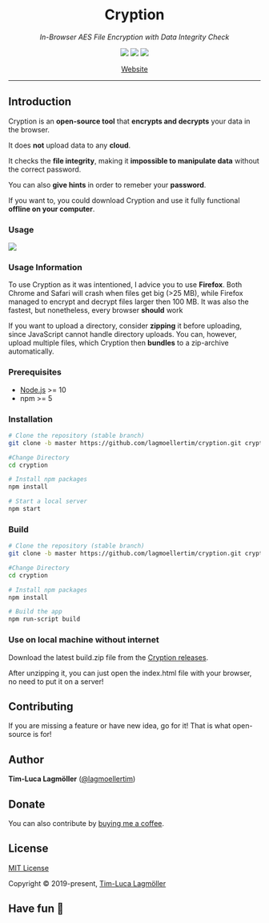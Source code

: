 <h1 align="center">Cryption</h1>

*<p align="center">In-Browser AES File Encryption with Data Integrity Check</p>*

<p align="center">
  <a href="https://github.com/lagmoellertim/cryption/blob/master/LICENSE"><img src="https://img.shields.io/badge/license-MIT-blue.svg?style=flat"/></a>
  <a href="https://cloud.drone.io/lagmoellertim/cryption"><img src="https://cloud.drone.io/api/badges/lagmoellertim/cryption/status.svg"/></a>
  <a href="https://app.codacy.com/app/lagmoellertim/cryption?utm_source=github.com&utm_medium=referral&utm_content=lagmoellertim/cryption&utm_campaign=Badge_Grade_Dashboard"><img src="https://api.codacy.com/project/badge/Grade/b674afd5204e48a7b1e39d47728c8a3d"/></a>
</p>

<p align="center">
  <a href="https://cryption.pw">Website</a>
</p>

---

## Introduction

Cryption is an **open-source tool** that **encrypts and decrypts** your data in the browser.

It does **not** upload data to any **cloud**.

It checks the **file integrity**, making it **impossible to manipulate data** without the correct password.

You can also **give hints** in order to  remeber your **password**.

If you want to,  you could download Cryption and use it fully functional **offline on your computer**.

### Usage

![](screen.gif)

### Usage Information

To use Cryption as it was intentioned, I advice you to use **Firefox**. Both Chrome and Safari will crash when files get big (>25 MB), while Firefox managed to encrypt and decrypt files larger then 100 MB. It was also the fastest, but nonetheless, every browser **should** work

If you want to upload a directory, consider **zipping** it before uploading, since JavaScript cannot handle directory uploads. You can, however, upload multiple files, which Cryption then **bundles** to a zip-archive automatically.


### Prerequisites

- [Node.js](https://nodejs.org/) >= 10
- npm >= 5

### Installation

```sh
# Clone the repository (stable branch)
git clone -b master https://github.com/lagmoellertim/cryption.git cryption

#Change Directory
cd cryption

# Install npm packages
npm install

# Start a local server
npm start
```

### Build

```sh
# Clone the repository (stable branch)
git clone -b master https://github.com/lagmoellertim/cryption.git cryption

#Change Directory
cd cryption

# Install npm packages
npm install

# Build the app 
npm run-script build
```

### Use on local machine without internet

Download the latest build.zip file from the [Cryption releases](https://github.com/lagmoellertim/cryption/releases/latest).

After unzipping it, you can just open the index.html file with your browser, no need to put it on a server!

## Contributing

If you are missing a feature or have new idea, go for it! That is what open-source is for!

## Author

**Tim-Luca Lagmöller** ([@lagmoellertim](https://github.com/lagmoellertim))

## Donate

You can also contribute by [buying me a coffee](http://donate.lagmoellertim.de).

## License

[MIT License](https://github.com/lagmoellertim/cryption/blob/master/LICENSE)

Copyright © 2019-present, [Tim-Luca Lagmöller](https://en.lagmoellertim.de)

## Have fun :tada:
